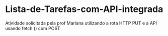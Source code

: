 # Lista-de-Tarefas-com-API-integrada
Atividade solicitada pela prof Mariana utilizando a rota HTTP PUT e a API usando fetch () com POST
